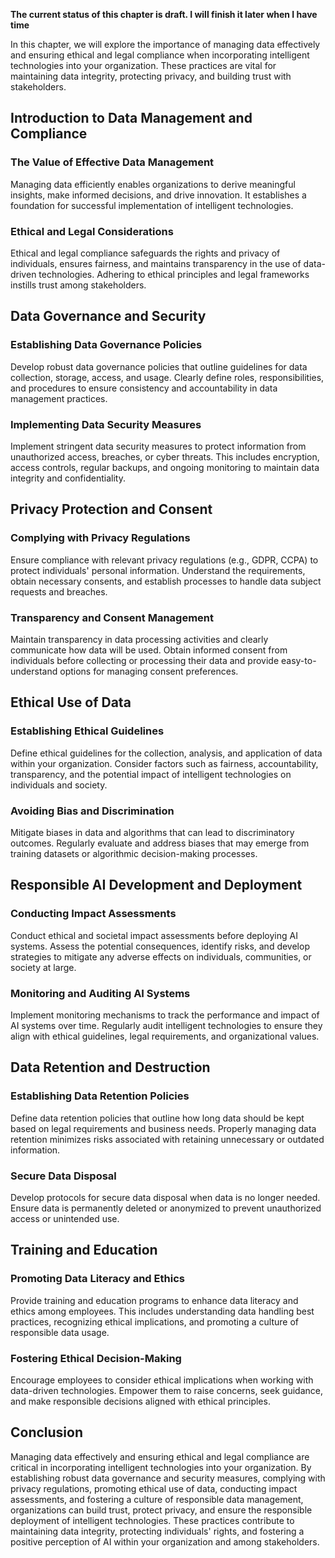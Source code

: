**The current status of this chapter is draft. I will finish it later when I have time**

In this chapter, we will explore the importance of managing data effectively and ensuring ethical and legal compliance when incorporating intelligent technologies into your organization. These practices are vital for maintaining data integrity, protecting privacy, and building trust with stakeholders.

Introduction to Data Management and Compliance
----------------------------------------------

### The Value of Effective Data Management

Managing data efficiently enables organizations to derive meaningful insights, make informed decisions, and drive innovation. It establishes a foundation for successful implementation of intelligent technologies.

### Ethical and Legal Considerations

Ethical and legal compliance safeguards the rights and privacy of individuals, ensures fairness, and maintains transparency in the use of data-driven technologies. Adhering to ethical principles and legal frameworks instills trust among stakeholders.

Data Governance and Security
----------------------------

### Establishing Data Governance Policies

Develop robust data governance policies that outline guidelines for data collection, storage, access, and usage. Clearly define roles, responsibilities, and procedures to ensure consistency and accountability in data management practices.

### Implementing Data Security Measures

Implement stringent data security measures to protect information from unauthorized access, breaches, or cyber threats. This includes encryption, access controls, regular backups, and ongoing monitoring to maintain data integrity and confidentiality.

Privacy Protection and Consent
------------------------------

### Complying with Privacy Regulations

Ensure compliance with relevant privacy regulations (e.g., GDPR, CCPA) to protect individuals' personal information. Understand the requirements, obtain necessary consents, and establish processes to handle data subject requests and breaches.

### Transparency and Consent Management

Maintain transparency in data processing activities and clearly communicate how data will be used. Obtain informed consent from individuals before collecting or processing their data and provide easy-to-understand options for managing consent preferences.

Ethical Use of Data
-------------------

### Establishing Ethical Guidelines

Define ethical guidelines for the collection, analysis, and application of data within your organization. Consider factors such as fairness, accountability, transparency, and the potential impact of intelligent technologies on individuals and society.

### Avoiding Bias and Discrimination

Mitigate biases in data and algorithms that can lead to discriminatory outcomes. Regularly evaluate and address biases that may emerge from training datasets or algorithmic decision-making processes.

Responsible AI Development and Deployment
-----------------------------------------

### Conducting Impact Assessments

Conduct ethical and societal impact assessments before deploying AI systems. Assess the potential consequences, identify risks, and develop strategies to mitigate any adverse effects on individuals, communities, or society at large.

### Monitoring and Auditing AI Systems

Implement monitoring mechanisms to track the performance and impact of AI systems over time. Regularly audit intelligent technologies to ensure they align with ethical guidelines, legal requirements, and organizational values.

Data Retention and Destruction
------------------------------

### Establishing Data Retention Policies

Define data retention policies that outline how long data should be kept based on legal requirements and business needs. Properly managing data retention minimizes risks associated with retaining unnecessary or outdated information.

### Secure Data Disposal

Develop protocols for secure data disposal when data is no longer needed. Ensure data is permanently deleted or anonymized to prevent unauthorized access or unintended use.

Training and Education
----------------------

### Promoting Data Literacy and Ethics

Provide training and education programs to enhance data literacy and ethics among employees. This includes understanding data handling best practices, recognizing ethical implications, and promoting a culture of responsible data usage.

### Fostering Ethical Decision-Making

Encourage employees to consider ethical implications when working with data-driven technologies. Empower them to raise concerns, seek guidance, and make responsible decisions aligned with ethical principles.

Conclusion
----------

Managing data effectively and ensuring ethical and legal compliance are critical in incorporating intelligent technologies into your organization. By establishing robust data governance and security measures, complying with privacy regulations, promoting ethical use of data, conducting impact assessments, and fostering a culture of responsible data management, organizations can build trust, protect privacy, and ensure the responsible deployment of intelligent technologies. These practices contribute to maintaining data integrity, protecting individuals' rights, and fostering a positive perception of AI within your organization and among stakeholders.
